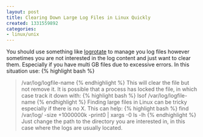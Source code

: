 ```yaml
---
layout: post
title: Clearing Down Large Log Files in Linux Quickly
created: 1331559892
categories:
- linux/unix
---
```

You should use something like <a href="http://linuxcommand.org/man_pages/logrotate8.html">logrotate</a> to manage you log files however sometimes you are not interested in the log content and just want to clear them. Especially if you have multi GB files due to excessive errors. In this situation use:
{% highlight bash %}
> /var/log/logfile-name
{% endhighlight %}
This will clear the file but not remove it. It is possible that a process has locked the file, in which case track it down with:
{% highlight bash %}
lsof /var/log/logfile-name
{% endhighlight %}
Finding large files in Linux can be tricky especially if there is no X. This can help:
{% highlight bash %}
find /var/log/ -size +1000000k -print0 | xargs -0 ls -lh
{% endhighlight %}
Just change the path to the directory you are interested in, in this case where the logs are usually located.
